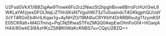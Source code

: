 U2FsdGVkX1/l88ZigAw9Tmwk6Fo2rz2NwzSt2hpghBxve6BrrsFcHUrl3wL6WKLaYAfzjwxDFOLNqLiZThhSKsN7VguhWi73zTu0uaindcT4GKkgphQUUaY3cYT4RGnEb4hrILKqax1g+AyNHZO/19M4tuCRYKbY4DrRRBRxutgTfzymKSfE05CKRalt+M4G7mnq+PqCNj5ftwaSTFeZMQQ0AepEwOfmFoGf4+HOaejAH44/80wkE3l9AzHKzZS6BKhWaKcKNBS7u+CQpU2BZQ==
